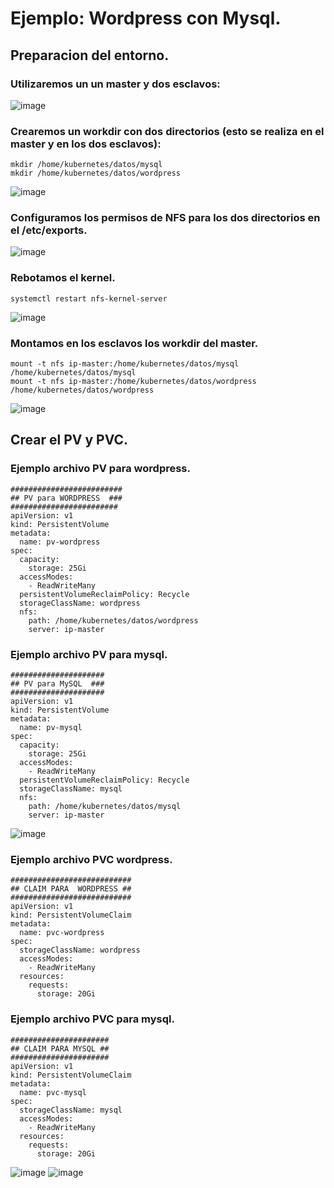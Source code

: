 # Ejemplo: Wordpress con Mysql.
## Preparacion del entorno.
### Utilizaremos un un master y dos esclavos:
![image](https://github.com/user-attachments/assets/9134c8f7-d781-49ba-904d-718b4077c8af)

### Crearemos un workdir con dos directorios (esto se realiza en el master y en los dos esclavos):
```
mkdir /home/kubernetes/datos/mysql
mkdir /home/kubernetes/datos/wordpress
```
![image](https://github.com/user-attachments/assets/ed1aa37e-15f6-49d6-88bc-6ad10626b457)

### Configuramos los permisos de NFS para los dos directorios en el /etc/exports.
![image](https://github.com/user-attachments/assets/d744babc-b75e-43b8-a6be-1ae145e56347)

### Rebotamos el kernel.
```
systemctl restart nfs-kernel-server
```
![image](https://github.com/user-attachments/assets/8eb6ec03-c34d-4369-9f98-f79932079797)

### Montamos en los esclavos los workdir del master.
```
mount -t nfs ip-master:/home/kubernetes/datos/mysql /home/kubernetes/datos/mysql
mount -t nfs ip-master:/home/kubernetes/datos/wordpress /home/kubernetes/datos/wordpress
```
![image](https://github.com/user-attachments/assets/00e87b3f-7be3-4610-be05-2bff9fd73361)

## Crear el PV y PVC.
### Ejemplo archivo PV para wordpress.
```
#########################
## PV para WORDPRESS  ###
########################
apiVersion: v1
kind: PersistentVolume
metadata:
  name: pv-wordpress
spec:
  capacity:
    storage: 25Gi
  accessModes:
    - ReadWriteMany
  persistentVolumeReclaimPolicy: Recycle
  storageClassName: wordpress
  nfs:
    path: /home/kubernetes/datos/wordpress
    server: ip-master
```

### Ejemplo archivo PV para mysql.
```
#####################
## PV para MySQL  ###
#####################
apiVersion: v1
kind: PersistentVolume
metadata:
  name: pv-mysql
spec:
  capacity:
    storage: 25Gi
  accessModes:
    - ReadWriteMany
  persistentVolumeReclaimPolicy: Recycle
  storageClassName: mysql
  nfs:
    path: /home/kubernetes/datos/mysql
    server: ip-master
```
![image](https://github.com/user-attachments/assets/9ce881de-0d06-4fb6-83ea-7dfc61dfbab9)

### Ejemplo archivo PVC wordpress.
```
###########################
## CLAIM PARA  WORDPRESS ##
###########################
apiVersion: v1
kind: PersistentVolumeClaim
metadata:
  name: pvc-wordpress
spec:
  storageClassName: wordpress
  accessModes:
    - ReadWriteMany
  resources:
    requests:
      storage: 20Gi
```

### Ejemplo archivo PVC para mysql.
```
######################
## CLAIM PARA MYSQL ##
######################
apiVersion: v1
kind: PersistentVolumeClaim
metadata:
  name: pvc-mysql
spec:
  storageClassName: mysql
  accessModes:
    - ReadWriteMany
  resources:
    requests:
      storage: 20Gi
```
![image](https://github.com/user-attachments/assets/28e00164-2a04-435f-a690-7f40fa8c5dea)
![image](https://github.com/user-attachments/assets/7580a82a-bc1a-403d-8cf9-03add4dc19a8)

